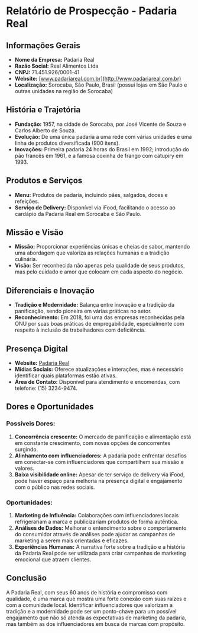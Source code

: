 # Relatório de Prospecção - Padaria Real

## Informações Gerais
- **Nome da Empresa:** Padaria Real
- **Razão Social:** Real Alimentos Ltda
- **CNPJ:** 71.451.926/0001-41
- **Website:** [www.padariareal.com.br](http://www.padariareal.com.br)
- **Localização:** Sorocaba, São Paulo, Brasil (possui lojas em São Paulo e outras unidades na região de Sorocaba)

## História e Trajetória
- **Fundação:** 1957, na cidade de Sorocaba, por José Vicente de Souza e Carlos Alberto de Souza.
- **Evolução:** De uma única padaria a uma rede com várias unidades e uma linha de produtos diversificada (900 itens).
- **Inovações:** Primeira padaria 24 horas do Brasil em 1992; introdução do pão francês em 1961, e a famosa coxinha de frango com catupiry em 1993.

## Produtos e Serviços
- **Menu:** Produtos de padaria, incluindo pães, salgados, doces e refeições.
- **Serviço de Delivery:** Disponível via iFood, facilitando o acesso ao cardápio da Padaria Real em Sorocaba e São Paulo.

## Missão e Visão
- **Missão:** Proporcionar experiências únicas e cheias de sabor, mantendo uma abordagem que valoriza as relações humanas e a tradição culinária.
- **Visão:** Ser reconhecida não apenas pela qualidade de seus produtos, mas pelo cuidado e amor que colocam em cada aspecto do negócio.

## Diferenciais e Inovação
- **Tradição e Modernidade:** Balança entre inovação e a tradição da panificação, sendo pioneira em várias práticas no setor.
- **Reconhecimento:** Em 2018, foi uma das empresas reconhecidas pela ONU por suas boas práticas de empregabilidade, especialmente com respeito à inclusão de trabalhadores com deficiência.

## Presença Digital
- **Website:** [Padaria Real](https://www.padariareal.com.br)
- **Mídias Sociais:** Oferece atualizações e interações, mas é necessário identificar quais plataformas estão ativas.
- **Área de Contato:** Disponível para atendimento e encomendas, com telefone: (15) 3234-9474.

## Dores e Oportunidades
### Possíveis Dores:
1. **Concorrência crescente:** O mercado de panificação e alimentação está em constante crescimento, com novas opções de concorrentes surgindo.
2. **Alinhamento com influenciadores:** A padaria pode enfrentar desafios em conectar-se com influenciadores que compartilhem sua missão e valores.
3. **Baixa visibilidade online:** Apesar de ter serviço de delivery via iFood, pode haver espaço para melhoria na presença digital e engajamento com o público nas redes sociais.

### Oportunidades:
1. **Marketing de Influência:** Colaborações com influenciadores locais refrigerariam a marca e publicizariam produtos de forma autêntica.
2. **Análises de Dados:** Melhorar o entendimento sobre o comportamento do consumidor através de análises pode ajudar as campanhas de marketing a serem mais orientadas e eficazes.
3. **Experiências Humanas:** A narrativa forte sobre a tradição e a história da Padaria Real pode ser utilizada para criar campanhas de marketing emocional que atraem clientes.

## Conclusão
A Padaria Real, com seus 60 anos de história e compromisso com qualidade, é uma marca que mostra uma forte conexão com suas raízes e com a comunidade local. Identificar influenciadores que valorizam a tradição e a modernidade pode ser um ponto-chave para um possível engajamento que não só atenda as expectativas de marketing da padaria, mas também as dos influenciadores em busca de marcas com propósito.